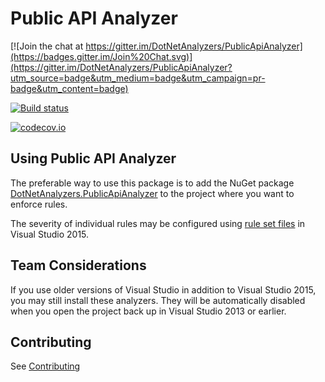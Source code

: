 # Public API Analyzer

[![Join the chat at https://gitter.im/DotNetAnalyzers/PublicApiAnalyzer](https://badges.gitter.im/Join%20Chat.svg)](https://gitter.im/DotNetAnalyzers/PublicApiAnalyzer?utm_source=badge&utm_medium=badge&utm_campaign=pr-badge&utm_content=badge)

[![Build status](https://ci.appveyor.com/api/projects/status/27963rsy48aseywm/branch/master?svg=true)](https://ci.appveyor.com/project/sharwell/publicapianalyzer/branch/master)

[![codecov.io](http://codecov.io/github/DotNetAnalyzers/PublicApiAnalyzer/coverage.svg?branch=master)](http://codecov.io/github/DotNetAnalyzers/PublicApiAnalyzer?branch=master)

## Using Public API Analyzer

The preferable way to use this package is to add the NuGet package [DotNetAnalyzers.PublicApiAnalyzer](http://www.nuget.org/packages/DotNetAnalyzers.PublicApiAnalyzer/)
to the project where you want to enforce rules.

The severity of individual rules may be configured using [rule set files](https://msdn.microsoft.com/en-us/library/dd264996.aspx)
in Visual Studio 2015.

## Team Considerations

If you use older versions of Visual Studio in addition to Visual Studio 2015, you may still install these analyzers. They will be automatically disabled when you open the project back up in Visual Studio 2013 or earlier.

## Contributing

See [Contributing](CONTRIBUTING.md)
